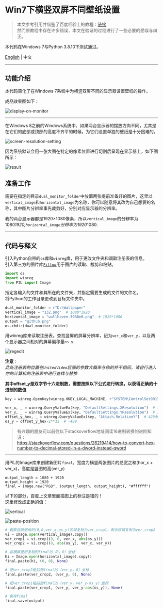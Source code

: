 # Win7下横竖双屏不同壁纸设置

> 本文参考引用并借鉴了百度经验上的教程：[链接](https://jingyan.baidu.com/article/76a7e409e5d575fc3b6e15fc.html)  
> 然而原教程中存在许多错误，本文在验证的过程进行了一些必要的勘误与纠正。

本代码在Windows 7与Python 3.8.10下测试通过。  

[English](https://github.com/fyqc/dswfw7/blob/main/README.md) | 中文

---

## 功能介绍

本代码简化了在Windows 7系统中为横竖双屏不同的显示器设置壁纸的操作。  

成品效果图如下：  

![display-on-monitor](https://raw.githubusercontent.com/fyqc/dswfw7/main/IMG/display-on-monitor.jpg)

---

在Windows 8之前的Windows系统中，如果两台显示器的摆放方向不同，尤其是在它们的底部或顶部的高度不齐平的时候，为它们设置单独的壁纸是十分困难的。  

![screen-resolution-setting](https://raw.githubusercontent.com/fyqc/dswfw7/main/IMG/screen-resolution-setting.jpg)


因为系统默认会用一张大图在特定的像素位置进行切割后呈现在显示器上，如下图所示：  

![result](https://raw.githubusercontent.com/fyqc/dswfw7/main/IMG/result.jpg)


## 准备工作

需要在指定的目录`dual_monitor_folder`中放置两张提前准备好的图片，这里以`vertical_image`和`horizontal_image`为名称，你可以随意将其改为自己想要的名称，其中图片分辨率事先裁剪好，分别对应显示器的分辨率。

我的两台显示器都是1920×1080像素，所以`vertical_image`的分辨率为1080*1920,`horizontal_image`分辨率为1920*1080.

---

## 代码与释义

引入Python自带的`os`库和`winreg`库，用于更改文件夹和调取注册表的信息。  
引入第三方的图片库[`Pillow`](https://pypi.org/project/Pillow/)用于图片的读取、裁剪和粘贴。

```python
import os
import winreg
from PIL import Image
```

指定各输入的文件和其所在的文件夹，并指定需要生成的文件的文件名。  
将Python的工作目录更改到目标文件夹中。

```python
dual_monitor_folder = r"D:\Wallpaper"
vertical_image = "132.png"  # 1080*1920
horizontal_image = "wallhaven-3988e6.png"  # 1920*1080
output = "github.png"
os.chdir(dual_monitor_folder)
```

用winreg库来读取注册表，查找竖屏的屏幕分辨率，记为`ver_x`和`ver_y`，以及两个显示器之间相对的屏幕偏移量`os_y`.  

![regedit](https://raw.githubusercontent.com/fyqc/dswfw7/main/IMG/regedit.jpg)  

**注意**：  
*此处注册表的位置在`UnitedVideo`后面的参数大概率与你的并不相同，请自行进入你的计算机的注册表中进行查找与替换*

**其中offset_y是双字节十六进制数，需要按照以下公式进行转换，以获得正确的十进制的数值**

```python
key = winreg.OpenKey(winreg.HKEY_LOCAL_MACHINE, r"SYSTEM\ControlSet001\Hardware Profiles\UnitedVideo\CONTROL\VIDEO\{690A5E6F-579C-473E-B419-F6A46A64D10B}\0001")

ver_x, _ = winreg.QueryValueEx(key, "DefaultSettings.XResolution")  # 1080
ver_y, _ = winreg.QueryValueEx(key, "DefaultSettings.YResolution")  # 1920
offset_y_hex, _ = winreg.QueryValueEx(key, "Attach.RelativeY")  # 4294966807
os_y = offset_y_hex-2**32  # -489
```

> 有兴趣的朋友可以前往以下stackoverflow地址阅读16进制转换的进阶知识：  
> https://stackoverflow.com/questions/26219414/how-to-convert-hex-number-to-decimal-stored-in-a-dword-instead-qword  


---

用PIL的Image库来创建新图片`final`，宽度为横竖两张图片的总宽之和(hor_x + ver_x)，高度是竖图的高(ver_y)

```python3
output_length = 1080 + 1920
output_height = 1920
final = Image.new("RGB", (output_length, output_height), "#ffffff")
```

以下的部分，百度上文章里面插图上的标注是错的！  
这里修改成正确的值：

![vertical](https://raw.githubusercontent.com/fyqc/dswfw7/main/IMG/vertical.jpg)    

![paste-position](https://raw.githubusercontent.com/fyqc/dswfw7/main/IMG/paste-position.jpg)  

```python
# 截取竖屏壁纸的(0,0,ver_x,os_y)区域复制为ver_crop1，剩余区域复制为ver_crop2
vi = Image.open(vertical_image).copy()
ver_crop1 = vi.crop((0, 0, ver_x, abs(os_y)))
ver_crop2 = vi.crop((0, abs(os_y), ver_x, ver_y))

# 将横屏壁纸复制到final的（0，0）坐标
hi = Image.open(horizontal_image).copy()
final.paste(hi, (0, 0), None)

# 把ver_crop2粘贴到final的（ver_y，0）坐标
final.paste(ver_crop2, (ver_y, 0), None)

# 把ver_crop1粘贴到final的（ver_y，ver_y-os_y）坐标
final.paste(ver_crop1, (ver_y, ver_y-abs(os_y)), None)

# 保存final
final.save(output)
```
